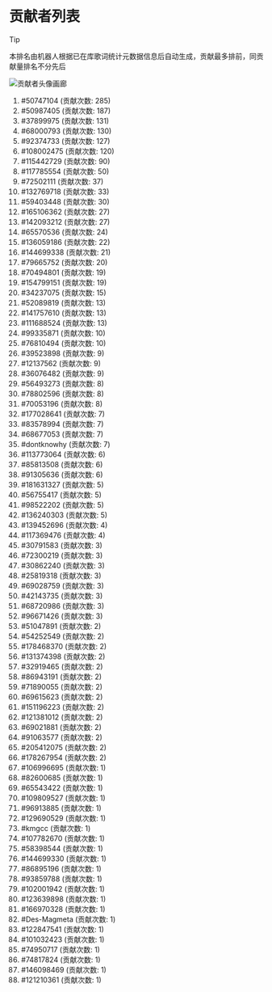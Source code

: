# 贡献者列表

> [!TIP]
> 本排名由机器人根据已在库歌词统计元数据信息后自动生成，贡献最多排前，同贡献量排名不分先后

![贡献者头像画廊](./CONTRIBUTORS.svg)

1. #50747104 (贡献次数: 285)
2. #50987405 (贡献次数: 187)
3. #37899975 (贡献次数: 131)
4. #68000793 (贡献次数: 130)
5. #92374733 (贡献次数: 127)
6. #108002475 (贡献次数: 120)
7. #115442729 (贡献次数: 90)
8. #117785554 (贡献次数: 50)
9. #72502111 (贡献次数: 37)
10. #132769718 (贡献次数: 33)
11. #59403448 (贡献次数: 30)
12. #165106362 (贡献次数: 27)
13. #142093212 (贡献次数: 27)
14. #65570536 (贡献次数: 24)
15. #136059186 (贡献次数: 22)
16. #144699338 (贡献次数: 21)
17. #79665752 (贡献次数: 20)
18. #70494801 (贡献次数: 19)
19. #154799151 (贡献次数: 19)
20. #34237075 (贡献次数: 15)
21. #52089819 (贡献次数: 13)
22. #141757610 (贡献次数: 13)
23. #111688524 (贡献次数: 13)
24. #99335871 (贡献次数: 10)
25. #76810494 (贡献次数: 10)
26. #39523898 (贡献次数: 9)
27. #12137562 (贡献次数: 9)
28. #36076482 (贡献次数: 9)
29. #56493273 (贡献次数: 8)
30. #78802596 (贡献次数: 8)
31. #70053196 (贡献次数: 8)
32. #177028641 (贡献次数: 7)
33. #83578994 (贡献次数: 7)
34. #68677053 (贡献次数: 7)
35. #dontknowhy (贡献次数: 7)
36. #113773064 (贡献次数: 6)
37. #85813508 (贡献次数: 6)
38. #91305636 (贡献次数: 6)
39. #181631327 (贡献次数: 5)
40. #56755417 (贡献次数: 5)
41. #98522202 (贡献次数: 5)
42. #136240303 (贡献次数: 5)
43. #139452696 (贡献次数: 4)
44. #117369476 (贡献次数: 4)
45. #30791583 (贡献次数: 3)
46. #72300219 (贡献次数: 3)
47. #30862240 (贡献次数: 3)
48. #25819318 (贡献次数: 3)
49. #69028759 (贡献次数: 3)
50. #42143735 (贡献次数: 3)
51. #68720986 (贡献次数: 3)
52. #96671426 (贡献次数: 3)
53. #51047891 (贡献次数: 2)
54. #54252549 (贡献次数: 2)
55. #178468370 (贡献次数: 2)
56. #131374398 (贡献次数: 2)
57. #32919465 (贡献次数: 2)
58. #86943191 (贡献次数: 2)
59. #71890055 (贡献次数: 2)
60. #69615623 (贡献次数: 2)
61. #151196223 (贡献次数: 2)
62. #121381012 (贡献次数: 2)
63. #69021881 (贡献次数: 2)
64. #91063577 (贡献次数: 2)
65. #205412075 (贡献次数: 2)
66. #178267954 (贡献次数: 2)
67. #106996695 (贡献次数: 1)
68. #82600685 (贡献次数: 1)
69. #65543422 (贡献次数: 1)
70. #109809527 (贡献次数: 1)
71. #96913885 (贡献次数: 1)
72. #129690529 (贡献次数: 1)
73. #kmgcc (贡献次数: 1)
74. #107782670 (贡献次数: 1)
75. #58398544 (贡献次数: 1)
76. #144699330 (贡献次数: 1)
77. #86895196 (贡献次数: 1)
78. #93859788 (贡献次数: 1)
79. #102001942 (贡献次数: 1)
80. #123639898 (贡献次数: 1)
81. #166970328 (贡献次数: 1)
82. #Des-Magmeta (贡献次数: 1)
83. #122847541 (贡献次数: 1)
84. #101032423 (贡献次数: 1)
85. #74950717 (贡献次数: 1)
86. #74817824 (贡献次数: 1)
87. #146098469 (贡献次数: 1)
88. #121210361 (贡献次数: 1)
